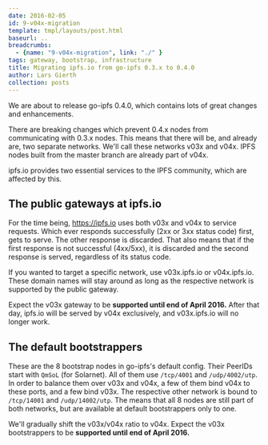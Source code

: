```yaml
---
date: 2016-02-05
id: 9-v04x-migration
template: tmpl/layouts/post.html
baseurl: ..
breadcrumbs:
  - {name: "9-v04x-migration", link: "./" }
tags: gateway, bootstrap, infrastructure
title: Migrating ipfs.io from go-ipfs 0.3.x to 0.4.0
author: Lars Gierth
collection: posts
---
```


We are about to release go-ipfs 0.4.0,
which contains lots of great changes and enhancements.

There are breaking changes
which prevent 0.4.x nodes from communicating with 0.3.x nodes.
This means that there will be, and already are, two separate networks.
We'll call these networks v03x and v04x.
IPFS nodes built from the master branch are already part of v04x.

ipfs.io provides two essential services to the IPFS community,
which are affected by this.


## The public gateways at ipfs.io

For the time being, https://ipfs.io uses both v03x and v04x to service requests.
Which ever responds successfully (2xx or 3xx status code) first,
gets to serve. The other response is discarded.
That also means that if the first response is not successful (4xx/5xx),
it is discarded and the second response is served, regardless of its status code.

If you wanted to target a specific network, use v03x.ipfs.io or v04x.ipfs.io.
These domain names will stay around as long as the respective network is
supported by the public gateway.

Expect the v03x gateway to be **supported until end of April 2016.**
After that day, ipfs.io will be served by v04x exclusively,
and v03x.ipfs.io will no longer work.


## The default bootstrappers

These are the 8 bootstrap nodes in go-ipfs's default config.
Their PeerIDs start with `QmSoL` (for Solarnet).
All of them use `/tcp/4001` and `/udp/4002/utp`.
In order to balance them over v03x and v04x,
a few of them bind v04x to these ports, and a few bind v03x.
The respective other network is bound to `/tcp/14001` and `/udp/14002/utp`.
The means that all 8 nodes are still part of both networks,
but are available at default bootstrappers only to one.

We'll gradually shift the v03x/v04x ratio to v04x.
Expect the v03x bootstrappers to be **supported until end of April 2016.**
